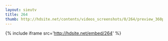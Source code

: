 ```yaml
---
layout: sieutv
title: 264
thumb: http://hdsite.net/contents/videos_screenshots/0/264/preview_360p.mp4.jpg
---
```

{% include iframe src='http://hdsite.net/embed/264' %}
 
